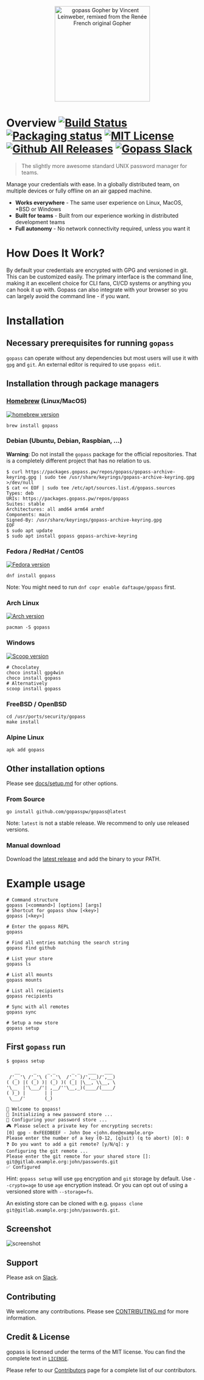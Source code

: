 <p align="center">
    <img src="docs/logo.png" height="250" alt="gopass Gopher by Vincent Leinweber, remixed from the Renée French original Gopher" title="gopass Gopher by Vincent Leinweber, remixed from the Renée French original Gopher" />
</p>

# Overview [![Build Status](https://img.shields.io/github/actions/workflow/status/gopasspw/gopass/build.yml?branch=master)](https://github.com/gopasspw/gopass/actions/workflows/build.yml?query=branch%3Amaster) [![Packaging status](https://repology.org/badge/tiny-repos/gopass-gopasspw.svg)](https://repology.org/project/gopass-gopasspw/versions) [![MIT License](https://img.shields.io/badge/license-MIT-blue.svg)](https://github.com/gopasspw/gopass/blob/master/LICENSE) [![Github All Releases](https://img.shields.io/github/downloads/gopasspw/gopass/total.svg)](https://github.com/gopasspw/gopass/releases) [![Gopass Slack](https://img.shields.io/badge/%23gopass-Slack-brightgreen)](https://join.slack.com/t/gopassworkspace/shared_invite/zt-17jl74b5x-U1OUW4ts4AQ7eAf2V4QaaQ)

> The slightly more awesome standard UNIX password manager for teams.

Manage your credentials with ease. In a globally distributed team, on multiple devices or fully offline on an air gapped machine.

- **Works everywhere** - The same user experience on Linux, MacOS, *BSD or Windows
- **Built for teams** - Built from our experience working in distributed development teams
- **Full autonomy** - No network connectivity required, unless you want it

# How Does It Work?

By default your credentials are encrypted with GPG and versioned in git. This can be customized easily.
The primary interface is the command line, making it an excellent choice for CLI fans, CI/CD systems or
anything you can hook it up with. Gopass can also integrate with your browser so you can largely avoid
the command line - if you want.

# Installation

## Necessary prerequisites for running `gopass`

`gopass` can operate without any dependencies but most users will use it with `gpg` and `git`.
An external editor is required to use `gopass edit`.

## Installation through package managers

### [Homebrew](https://brew.sh) (Linux/MacOS)

[![homebrew version](https://img.shields.io/homebrew/v/gopass)](https://github.com/Homebrew/homebrew-core/blob/master/Formula/gopass.rb)

```shell
brew install gopass
```

### Debian (Ubuntu, Debian, Raspbian, ...)

**Warning**: Do not install the `gopass` package for the official repositories. That is a completely different project that has no relation to us.

```shell
$ curl https://packages.gopass.pw/repos/gopass/gopass-archive-keyring.gpg | sudo tee /usr/share/keyrings/gopass-archive-keyring.gpg >/dev/null
$ cat << EOF | sudo tee /etc/apt/sources.list.d/gopass.sources
Types: deb
URIs: https://packages.gopass.pw/repos/gopass
Suites: stable
Architectures: all amd64 arm64 armhf
Components: main
Signed-By: /usr/share/keyrings/gopass-archive-keyring.gpg
EOF
$ sudo apt update
$ sudo apt install gopass gopass-archive-keyring
```

### Fedora / RedHat / CentOS

[![Fedora version](https://img.shields.io/fedora/v/gopass)](https://packages.fedoraproject.org/pkgs/gopass/gopass/)

```shell
dnf install gopass
```

Note: You might need to run `dnf copr enable daftaupe/gopass` first.

### Arch Linux

[![Arch version](https://img.shields.io/archlinux/v/community/x86_64/gopass)](https://archlinux.org/packages/community/x86_64/gopass/)

```shell
pacman -S gopass
```

### Windows

[![Scoop version](https://img.shields.io/scoop/v/gopass)](https://github.com/ScoopInstaller/Main/blob/master/bucket/gopass.json)

```shell
# Chocolatey
choco install gpg4win
choco install gopass
# Alternatively
scoop install gopass
```

### FreeBSD / OpenBSD

```shell
cd /usr/ports/security/gopass
make install
```

### Alpine Linux

```shell
apk add gopass
```

## Other installation options

Please see [docs/setup.md](https://github.com/gopasspw/gopass/blob/master/docs/setup.md) for other options.

### From Source

```shell
go install github.com/gopasspw/gopass@latest
```

Note: `latest` is not a stable release. We recommend to only use released versions.

### Manual download

Download the [latest release](https://github.com/gopasspw/gopass/releases/latest) and add the binary to your PATH.

# Example usage

```shell
# Command structure
gopass [<command>] [options] [args]
# Shortcut for gopass show [<key>]
gopass [<key>]

# Enter the gopass REPL
gopass

# Find all entries matching the search string
gopass find github

# List your store
gopass ls

# List all mounts
gopass mounts

# List all recipients
gopass recipients

# Sync with all remotes
gopass sync

# Setup a new store
gopass setup
```

## First `gopass` run

```shell
$ gopass setup

   __     _    _ _      _ _   ___   ___
 /'_ '\ /'_'\ ( '_'\  /'_' )/',__)/',__)
( (_) |( (_) )| (_) )( (_| |\__, \\__, \
'\__  |'\___/'| ,__/''\__,_)(____/(____/
( )_) |       | |
 \___/'       (_)

🌟 Welcome to gopass!
🌟 Initializing a new password store ...
🌟 Configuring your password store ...
🎮 Please select a private key for encrypting secrets:
[0] gpg - 0xFEEDBEEF - John Doe <john.doe@example.org>
Please enter the number of a key (0-12, [q]uit) (q to abort) [0]: 0
❓ Do you want to add a git remote? [y/N/q]: y
Configuring the git remote ...
Please enter the git remote for your shared store []: git@gitlab.example.org:john/passwords.git
✅ Configured
```

Hint: `gopass setup` will use `gpg` encryption and `git` storage by default. Use `--crypto=age` to
use `age` encryption instead. Or you can opt out of using a versioned store with `--storage=fs`.

An existing store can be cloned with e.g. `gopass clone git@gitlab.example.org:john/passwords.git`.

## Screenshot

![screenshot](docs/showcase.png)

## Support

Please ask on [Slack](https://join.slack.com/t/gopassworkspace/shared_invite/zt-17jl74b5x-U1OUW4ts4AQ7eAf2V4QaaQ).

## Contributing

We welcome any contributions. Please see [CONTRIBUTING.md](https://github.com/gopasspw/gopass/blob/master/CONTRIBUTING.md) for more information.

## Credit & License

gopass is licensed under the terms of the MIT license. You can find the complete text in [`LICENSE`](https://github.com/gopasspw/gopass/blob/master/LICENSE).

Please refer to our [Contributors](https://github.com/gopasspw/gopass/graphs/contributors) page for a complete list of our contributors.
